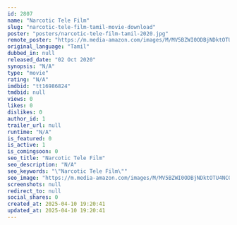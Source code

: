 ```yaml
---
id: 2807
name: "Narcotic Tele Film"
slug: "narcotic-tele-film-tamil-movie-download"
poster: "posters/narcotic-tele-film-tamil-2020.jpg"
remote_poster: "https://m.media-amazon.com/images/M/MV5BZWI0ODBjNDktOTU4NC00YjVkLWJmYTUtZmJlOTg4MzhhMDI0XkEyXkFqcGdeQXVyMTQ4MTA4MzY0._V1_SX300.jpg"
original_language: "Tamil"
dubbed_in: null
released_date: "02 Oct 2020"
synopsis: "N/A"
type: "movie"
rating: "N/A"
imdbid: "tt16986824"
tmdbid: null
views: 0
likes: 0
dislikes: 0
author_id: 1
trailer_url: null
runtime: "N/A"
is_featured: 0
is_active: 1
is_comingsoon: 0
seo_title: "Narcotic Tele Film"
seo_description: "N/A"
seo_keywords: "\"Narcotic Tele Film\""
seo_image: "https://m.media-amazon.com/images/M/MV5BZWI0ODBjNDktOTU4NC00YjVkLWJmYTUtZmJlOTg4MzhhMDI0XkEyXkFqcGdeQXVyMTQ4MTA4MzY0._V1_SX300.jpg"
screenshots: null
redirect_to: null
social_shares: 0
created_at: 2025-04-10 19:20:41
updated_at: 2025-04-10 19:20:41
---
```



